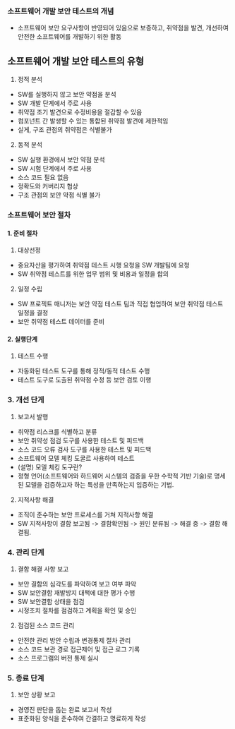 ### 소프트웨어 개발 보안 테스트의 개념
- 소프트웨어 보안 요구사항이 반영되어 있음으로 보증하고, 취약점을 발견, 개선하여 안전한 소프트웨어를 개발하기 위한 활동

## 소프트웨어 개발 보안 테스트의 유형
1. 정적 분석
- SW를 실행하지 않고 보안 약점을 분석
- SW 개발 단계에서 주로 사용
- 취약점 조기 발견으로 수정비용을 절감할 수 있음
- 컴포넌트 간 발생할 수 있는 통합된 취약점 발견에 제한적임
- 실게, 구조 관점의 취약점은 식별불가
2. 동적 분석
- SW 실행 환경에서 보안 약점 분석
- SW 시험 단계에서 주로 사용
- 소스 코드 필요 없음
- 정확도와 커버리지 협상
- 구조 관점의 보안 약점 식별 불가

### 소프트웨어 보안 절차
#### 1. 준비 절차
1. 대상선정
- 중요자산을 평가하여 취약점 테스트 시행 요청을 SW 개발팀에 요청
- SW 취약점 테스트를 위한 업무 범위 및 비용과 일정을 합의 
2. 일정 수립
- SW 프로젝트 매니저는 보안 약점 테스트 팀과 직접 협업하여 보안 취약점 테스트 일정을 결정
- 보안 취약점 테스트 데이터를 준비 
#### 2. 실행단계
1. 테스트 수행
- 자동화된 테스트 도구를 통해 정적/동적 테스트 수행
- 테스트 도구로 도출된 취약점 수정 등 보안 검토 이행
### 3. 개선 단게
1. 보고서 발행 
- 취약점 리스크를 식별하고 분류
- 보안 취약성 점검 도구를 사용한 테스트 및 피드백
- 소스 코드 오류 검사 도구를 사용한 테스트 및 피드백
- 소프트웨어 모델 체킹 도굴르 사용하여 테스트
- (설명) 모델 체킹 도구란?
- 정형 언어(소프트웨어와 하드웨어 시스템의 검증을 우한 수학적 기반 기술)로 명세된 모델을 검증하고자 하는 특성을 만족하는지 입증하는 기법.
2. 지적사항 해결
- 조직이 준수하는 보안 프로세스를 거쳐 지적사항 해결
- SW 지적사항이 결함 보고됨 -> 결함확인됨 -> 원인 분류됨 -> 해결 중 -> 결함 해결됨.
### 4. 관리 단계
1. 결함 해결 사항 보고
- 보안 결함의 심각도를 파악하여 보고 여부 파악
- SW 보안결함 재발방지 대책에 대한 평가 수행
- SW 보안결함 상태을 점검
- 시정조치 절차를 점검하고 계획을 확인 및 승인
2. 점검된 소스 코드 관리
- 안전한 관리 방안 수립과 변경통제 절차 관리 
- 소스 코드 보관 경로 접근제어 및 접근 로그 기록
- 소스 프로그램의 버전 통제 실시
### 5. 종료 단계
1. 보안 상황 보고
-  경영진 판단을 돕는 완료 보고서 작성
-  표준화된 양식을 준수하여 간결하고 명료하게 작성

